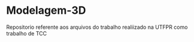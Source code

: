 # Modelagem-3D
Repositorio referente aos arquivos do trabalho realiizado na UTFPR
como trabalho de TCC
